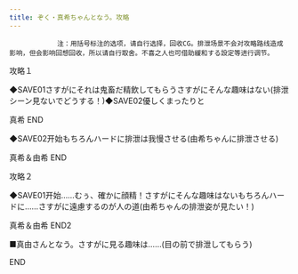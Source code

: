 ```yaml
---
title: ぞく・真希ちゃんとなう。攻略
---
```


                注：用括号标注的选项，请自行选择，回收CG。排泄场景不会对攻略路线造成影响，但会影响回想回收，所以请自行取舍。不喜之人也可借助緩和する設定等进行调节。

攻略１

◆SAVE01さすがにそれは鬼畜だ精飲してもらうさすがにそんな趣味はない(排泄シーン見ないでどうする！)◆SAVE02優しくまったりと

真希 END

◆SAVE02开始もちろんハードに排泄は我慢させる(由希ちゃんに排泄させる)

真希＆由希 END

攻略２

◆SAVE01开始……むぅ、確かに顔精！さすがにそんな趣味はないもちろんハードに……さすがに遠慮するのが人の道(由希ちゃんの排泄姿が見たい！)

真希＆由希 END2

■真由さんとなう。さすがに見る趣味は……(目の前で排泄してもらう)

END
              
